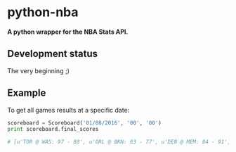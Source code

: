 # python-nba

**A python wrapper for the NBA Stats API.**

## Development status
The very beginning ;)

## Example

To get all games results at a specific date:

```python
scoreboard = Scoreboard('01/08/2016', '00', '00')
print scoreboard.final_scores

# [u'TOR @ WAS: 97 - 88', u'ORL @ BKN: 83 - 77', u'DEN @ MEM: 84 - 91', u'CLE @ MIN: 125 - 99', u'IND @ NOP: 91 - 86', u'DAL @ MIL: 95 - 96', u'NYK @ SAS: 99 - 100', u'MIA @ PHX: 103 - 95', u'GSW @ POR: 128 - 108', u'OKC @ LAL: 117 - 113']
```
